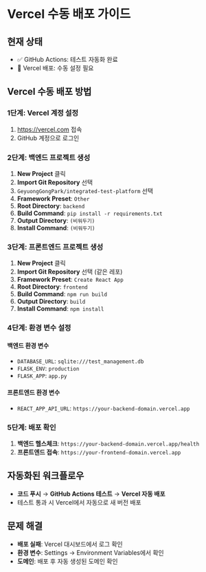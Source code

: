 # Vercel 수동 배포 가이드

## 현재 상태
- ✅ GitHub Actions: 테스트 자동화 완료
- 🔄 Vercel 배포: 수동 설정 필요

## Vercel 수동 배포 방법

### 1단계: Vercel 계정 설정
1. https://vercel.com 접속
2. GitHub 계정으로 로그인

### 2단계: 백엔드 프로젝트 생성
1. **New Project** 클릭
2. **Import Git Repository** 선택
3. `GeyuongGongPark/integrated-test-platform` 선택
4. **Framework Preset**: `Other`
5. **Root Directory**: `backend`
6. **Build Command**: `pip install -r requirements.txt`
7. **Output Directory**: `(비워두기)`
8. **Install Command**: `(비워두기)`

### 3단계: 프론트엔드 프로젝트 생성
1. **New Project** 클릭
2. **Import Git Repository** 선택 (같은 레포)
3. **Framework Preset**: `Create React App`
4. **Root Directory**: `frontend`
5. **Build Command**: `npm run build`
6. **Output Directory**: `build`
7. **Install Command**: `npm install`

### 4단계: 환경 변수 설정

#### 백엔드 환경 변수
- `DATABASE_URL`: `sqlite:///test_management.db`
- `FLASK_ENV`: `production`
- `FLASK_APP`: `app.py`

#### 프론트엔드 환경 변수
- `REACT_APP_API_URL`: `https://your-backend-domain.vercel.app`

### 5단계: 배포 확인
1. **백엔드 헬스체크**: `https://your-backend-domain.vercel.app/health`
2. **프론트엔드 접속**: `https://your-frontend-domain.vercel.app`

## 자동화된 워크플로우
- **코드 푸시** → **GitHub Actions 테스트** → **Vercel 자동 배포**
- 테스트 통과 시 Vercel에서 자동으로 새 버전 배포

## 문제 해결
- **배포 실패**: Vercel 대시보드에서 로그 확인
- **환경 변수**: Settings → Environment Variables에서 확인
- **도메인**: 배포 후 자동 생성된 도메인 확인 